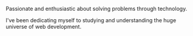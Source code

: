 Passionate and enthusiastic about solving problems through technology.

I've been dedicating myself to studying and understanding the huge universe of web development.

